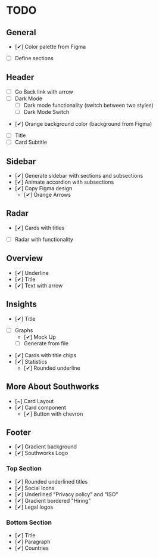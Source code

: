# TODO

## General

-   [✔] Color palette from Figma
-   [ ] Define sections

## Header

-   [ ] Go Back link with arrow
-   [ ] Dark Mode
    -   [ ] Dark mode functionality (switch between two styles)
    -   [ ] Dark Mode Switch
-   [✔] Orange background color (background from Figma)
-   [ ] Title
-   [ ] Card Subtitle

## Sidebar

-   [✔] Generate sidebar with sections and subsections
-   [✔] Animate accordion with subsections
-   [✔] Copy Figma design
    -   [✔] Orange Arrows

## Radar

-   [✔] Cards with titles
-   [ ] Radar with functionality

## Overview

-   [✔] Underline
-   [✔] Title
-   [✔] Text with arrow

## Insights

-   [✔] Title
-   [ ] Graphs
    -   [✔] Mock Up
    -   [ ] Generate from file
-   [✔] Cards with title chips
-   [✔] Statistics
    -   [✔] Rounded underline

## More About Southworks

-   [~] Card Layout
-   [✔] Card component
    -   [✔] Button with chevron

## Footer

-   [✔] Gradient background
-   [✔] Southworks Logo

### Top Section

-   [✔] Rounded underlined titles
-   [✔] Social Icons
-   [✔] Underlined "Privacy policy" and "ISO"
-   [✔] Gradient bordered "Hiring"
-   [✔] Legal logos

### Bottom Section

-   [✔] Title
-   [✔] Paragraph
-   [✔] Countries
